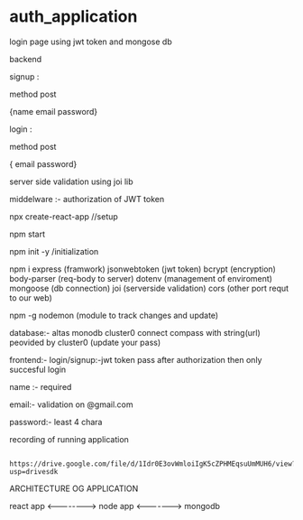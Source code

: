 # auth_application
login page using jwt token and mongose db

backend 

signup :
  
  method post 

  {name email password}

login :
  
  method post 
  
  { email password}

  server side validation using joi lib

  middelware :- authorization of JWT token

npx create-react-app //setup

npm start

npm init -y /initialization

npm i express (framwork)   jsonwebtoken (jwt token) bcrypt   (encryption)  body-parser  (req-body to server)  dotenv   (management of enviroment)    mongoose (db connection)  joi  (serverside validation)  cors (other port requt to our web) 

npm -g nodemon (module to track changes and update) 

  database:-
                altas monodb 
                                     cluster0 connect compass with string(url) peovided by cluster0 (update your pass)
  
  frontend:-
          login/signup:-jwt token pass after  authorization then only succesful login
      
  name :- required
      
  email:- validation on @gmail.com
      
  password:- least 4 chara

  recording of running application
          
          
          https://drive.google.com/file/d/1Idr0E3ovWmloiIgK5cZPHMEqsuUmMUH6/view?usp=drivesdk




ARCHITECTURE OG APPLICATION


  react app  <-------->   node app <------->  mongodb







  
